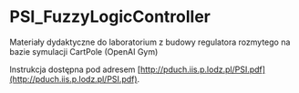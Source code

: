 # PSI_FuzzyLogicController
Materiały dydaktyczne do laboratorium z budowy regulatora rozmytego na bazie symulacji CartPole (OpenAI Gym)

Instrukcja dostępna pod adresem [http://pduch.iis.p.lodz.pl/PSI.pdf](http://pduch.iis.p.lodz.pl/PSI.pdf).
